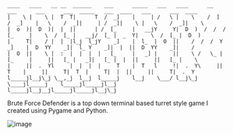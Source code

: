   ```   

 ____   ____   __ __  ______    ___      _____   ___   ____      __    ___      ___      ___  _____   ___  ____   ___      ___  ____  
|    \ |    \ |  T  T|      T  /  _]    |     | /   \ |    \    /  ]  /  _]    |   \    /  _]|     | /  _]|    \ |   \    /  _]|    \ 
|  o  )|  D  )|  |  ||      | /  [_     |   __jY     Y|  D  )  /  /  /  [_     |    \  /  [_ |   __j/  [_ |  _  Y|    \  /  [_ |  D  )
|     T|    / |  |  |l_j  l_jY    _]    |  l_  |  O  ||    /  /  /  Y    _]    |  D  YY    _]|  l_ Y    _]|  |  ||  D  YY    _]|    / 
|  O  ||    \ |  :  |  |  |  |   [_     |   _] |     ||    \ /   \_ |   [_     |     ||   [_ |   _]|   [_ |  |  ||     ||   [_ |    \ 
|     ||  .  Yl     |  |  |  |     T    |  T   l     !|  .  Y\     ||     T    |     ||     T|  T  |     T|  |  ||     ||     T|  .  Y
l_____jl__j\_j \__,_j  l__j  l_____j    l__j    \___/ l__j\_j \____jl_____j    l_____jl_____jl__j  l_____jl__j__jl_____jl_____jl__j\_j
  ```   


Brute Force Defender is a top down terminal based turret style game I created using Pygame and Python.


![image](https://github.com/user-attachments/assets/e68a9926-bb53-4fe4-baff-4f6e7ec30d64)
